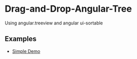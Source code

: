 # Drag-and-Drop-Angular-Tree
Using angular.treeview and angular ui-sortable

## Examples
- [Simple Demo](http://codepen.io/Yizhu/pen/EPLxEW)
